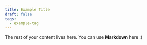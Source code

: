 ```yaml
---
title: Example Title
draft: false
tags:
  - example-tag
---
```

 
The rest of your content lives here. You can use **Markdown** here :)



